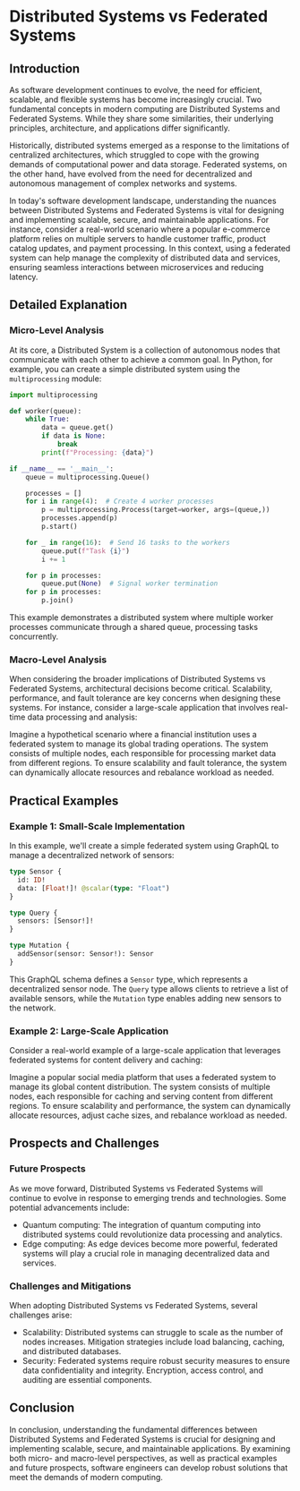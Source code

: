 # Distributed Systems vs Federated Systems
## Introduction
As software development continues to evolve, the need for efficient, scalable, and flexible systems has become increasingly crucial. Two fundamental concepts in modern computing are Distributed Systems and Federated Systems. While they share some similarities, their underlying principles, architecture, and applications differ significantly.

Historically, distributed systems emerged as a response to the limitations of centralized architectures, which struggled to cope with the growing demands of computational power and data storage. Federated systems, on the other hand, have evolved from the need for decentralized and autonomous management of complex networks and systems.

In today's software development landscape, understanding the nuances between Distributed Systems and Federated Systems is vital for designing and implementing scalable, secure, and maintainable applications. For instance, consider a real-world scenario where a popular e-commerce platform relies on multiple servers to handle customer traffic, product catalog updates, and payment processing. In this context, using a federated system can help manage the complexity of distributed data and services, ensuring seamless interactions between microservices and reducing latency.

## Detailed Explanation
### Micro-Level Analysis

At its core, a Distributed System is a collection of autonomous nodes that communicate with each other to achieve a common goal. In Python, for example, you can create a simple distributed system using the `multiprocessing` module:
```python
import multiprocessing

def worker(queue):
    while True:
        data = queue.get()
        if data is None:
            break
        print(f"Processing: {data}")

if __name__ == '__main__':
    queue = multiprocessing.Queue()

    processes = []
    for i in range(4):  # Create 4 worker processes
        p = multiprocessing.Process(target=worker, args=(queue,))
        processes.append(p)
        p.start()

    for _ in range(16):  # Send 16 tasks to the workers
        queue.put(f"Task {i}")
        i += 1

    for p in processes:
        queue.put(None)  # Signal worker termination
    for p in processes:
        p.join()
```
This example demonstrates a distributed system where multiple worker processes communicate through a shared queue, processing tasks concurrently.

### Macro-Level Analysis

When considering the broader implications of Distributed Systems vs Federated Systems, architectural decisions become critical. Scalability, performance, and fault tolerance are key concerns when designing these systems. For instance, consider a large-scale application that involves real-time data processing and analysis:

Imagine a hypothetical scenario where a financial institution uses a federated system to manage its global trading operations. The system consists of multiple nodes, each responsible for processing market data from different regions. To ensure scalability and fault tolerance, the system can dynamically allocate resources and rebalance workload as needed.

## Practical Examples
### Example 1: Small-Scale Implementation

In this example, we'll create a simple federated system using GraphQL to manage a decentralized network of sensors:
```graphql
type Sensor {
  id: ID!
  data: [Float!]! @scalar(type: "Float")
}

type Query {
  sensors: [Sensor!]!
}

type Mutation {
  addSensor(sensor: Sensor!): Sensor
}
```
This GraphQL schema defines a `Sensor` type, which represents a decentralized sensor node. The `Query` type allows clients to retrieve a list of available sensors, while the `Mutation` type enables adding new sensors to the network.

### Example 2: Large-Scale Application

Consider a real-world example of a large-scale application that leverages federated systems for content delivery and caching:

Imagine a popular social media platform that uses a federated system to manage its global content distribution. The system consists of multiple nodes, each responsible for caching and serving content from different regions. To ensure scalability and performance, the system can dynamically allocate resources, adjust cache sizes, and rebalance workload as needed.

## Prospects and Challenges
### Future Prospects

As we move forward, Distributed Systems vs Federated Systems will continue to evolve in response to emerging trends and technologies. Some potential advancements include:

* Quantum computing: The integration of quantum computing into distributed systems could revolutionize data processing and analytics.
* Edge computing: As edge devices become more powerful, federated systems will play a crucial role in managing decentralized data and services.

### Challenges and Mitigations

When adopting Distributed Systems vs Federated Systems, several challenges arise:

* Scalability: Distributed systems can struggle to scale as the number of nodes increases. Mitigation strategies include load balancing, caching, and distributed databases.
* Security: Federated systems require robust security measures to ensure data confidentiality and integrity. Encryption, access control, and auditing are essential components.

## Conclusion

In conclusion, understanding the fundamental differences between Distributed Systems and Federated Systems is crucial for designing and implementing scalable, secure, and maintainable applications. By examining both micro- and macro-level perspectives, as well as practical examples and future prospects, software engineers can develop robust solutions that meet the demands of modern computing.